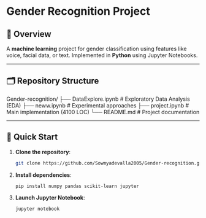 # **Gender Recognition Project**

## **📌 Overview**  
A **machine learning** project for gender classification using features like voice, facial data, or text. Implemented in **Python** using Jupyter Notebooks.

---

## **🗂 Repository Structure**  

Gender-recognition/
├── DataExplore.ipynb # Exploratory Data Analysis (EDA)
├── neww.ipynb # Experimental approaches
├── project.ipynb # Main implementation (4100 LOC)
└── README.md # Project documentation

---

## **🚀 Quick Start**  
1. **Clone the repository**:  
   ```bash
   git clone https://github.com/Sowmyadevalla2005/Gender-recognition.git
2. **Install dependencies**:
   ```bash
   pip install numpy pandas scikit-learn jupyter
3. **Launch Jupyter Notebook**:
   ```bash
   jupyter notebook
